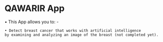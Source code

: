 # QAWARIR App
• This App allows you to: -

    • Detect breast cancer that works with artificial intelligence
    by examining and analyzing an image of the breast (not completed yet).
